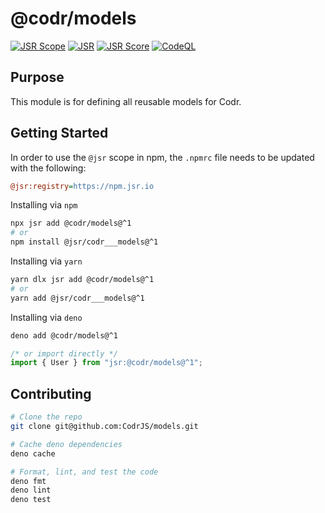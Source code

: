 # @codr/models

[![JSR Scope](https://jsr.io/badges/@codr)](https://jsr.io/@codr)
[![JSR](https://jsr.io/badges/@codr/models)](https://jsr.io/@codr/models)
[![JSR Score](https://jsr.io/badges/@codr/models/score)](https://jsr.io/@codr/models)
[![CodeQL](https://github.com/CodrJS/models/actions/workflows/codeql.yml/badge.svg)](https://github.com/CodrJS/models/actions/workflows/codeql.yml)

## Purpose

This module is for defining all reusable models for Codr.

## Getting Started

In order to use the `@jsr` scope in npm, the `.npmrc` file needs to be updated
with the following:

```ini
@jsr:registry=https://npm.jsr.io
```

Installing via `npm`

```bash
npx jsr add @codr/models@^1
# or
npm install @jsr/codr___models@^1
```

Installing via `yarn`

```bash
yarn dlx jsr add @codr/models@^1
# or
yarn add @jsr/codr___models@^1
```

Installing via `deno`

```bash
deno add @codr/models@^1
```

```ts
/* or import directly */
import { User } from "jsr:@codr/models@^1";
```

## Contributing

```bash
# Clone the repo
git clone git@github.com:CodrJS/models.git

# Cache deno dependencies
deno cache

# Format, lint, and test the code
deno fmt
deno lint
deno test
```
